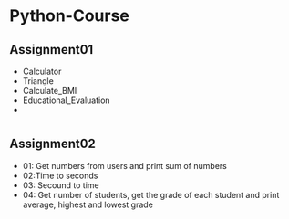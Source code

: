 # Python-Course

## Assignment01
- Calculator
- Triangle
- Calculate_BMI
- Educational_Evaluation
- 
#

## Assignment02
- 01: Get numbers from users and print sum of numbers
- 02:Time to seconds
- 03: Secound to time
- 04: Get number of students, get the grade of each student and print average, highest and lowest grade

